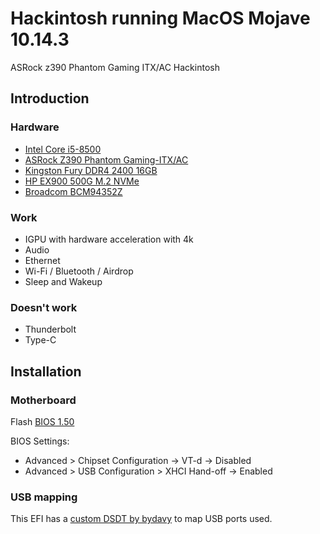# Hackintosh running MacOS Mojave 10.14.3
ASRock z390 Phantom Gaming ITX/AC Hackintosh

## Introduction

### Hardware

* [Intel Core i5-8500](https://item.jd.com/6405178.html)
* [ASRock Z390 Phantom Gaming-ITX/AC](https://item.jd.com/100000544940.html)
* [Kingston Fury DDR4 2400 16GB](https://item.jd.com/2551276.html)
* [HP EX900 500G M.2 NVMe](https://item.jd.com/6245707.html)
* [Broadcom BCM94352Z](http://www.taobao.com/)

### Work

* IGPU with hardware acceleration with 4k
* Audio
* Ethernet
* Wi-Fi / Bluetooth / Airdrop
* Sleep and Wakeup

### Doesn't work

* Thunderbolt
* Type-C

## Installation

### Motherboard

Flash [BIOS 1.50](https://www.asrock.com/mb/Intel/Z390%20Phantom%20Gaming-ITXac/index.asp#BIOS)

BIOS Settings:

* Advanced > Chipset Configuration -> VT-d -> Disabled
* Advanced > USB Configuration > XHCI Hand-off -> Enabled

### USB mapping

This EFI has a [custom DSDT by bydavy](https://github.com/bydavy/EFI-ASRock-Z390-Phantom-Gaming-data) to map USB ports used.
